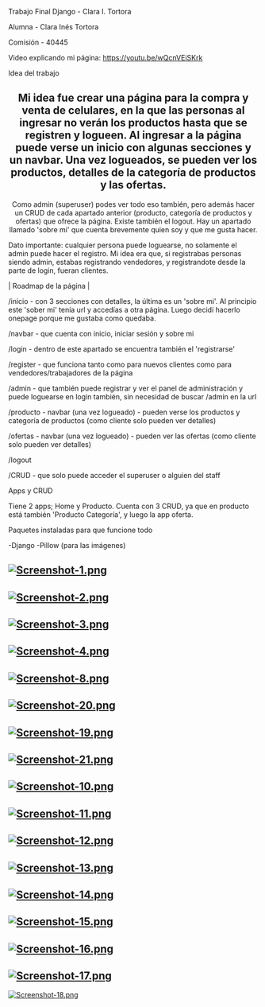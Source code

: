 Trabajo Final Django - Clara I. Tortora

Alumna - Clara Inés Tortora

Comisión - 40445

Video explicando mi página: https://youtu.be/wQcnVEiSKrk


Idea del trabajo

<div align="center">

## Mi idea fue crear una página para la compra y venta de celulares, en la que las personas al ingresar no verán los productos hasta que se registren y logueen. Al ingresar a la página puede verse un inicio con algunas secciones y un navbar. Una vez logueados, se pueden ver los productos, detalles de la categoría de productos y las ofertas. 
Como admin (superuser) podes ver todo eso también, pero además hacer un CRUD de cada apartado anterior (producto, categoría de productos y ofertas) que ofrece la página. Existe también el logout.
Hay un apartado llamado 'sobre mi' que cuenta brevemente quien soy y que me gusta hacer.
</div>
Dato importante: cualquier persona puede loguearse, no solamente el admin puede hacer el registro. Mi idea era que, si registrabas personas siendo admin, estabas registrando vendedores, y registrandote desde la parte de login, fueran clientes.


| Roadmap de la página |

/inicio - con 3 secciones con detalles, la última es un 'sobre mi'. Al principio este 'sober mi' tenía url y accedías a otra página. Luego decidí hacerlo onepage porque me gustaba como quedaba.

/navbar - que cuenta con inicio, iniciar sesión y sobre mi

/login - dentro de este apartado se encuentra también el 'registrarse'

/register - que funciona tanto como para nuevos clientes como para vendedores/trabajadores de la página

/admin - que también puede registrar y ver el panel de administración y puede loguearse en login también, sin necesidad de buscar /admin en la url

/producto - navbar (una vez logueado) - pueden verse los productos y categoría de productos (como cliente solo pueden ver detalles)

/ofertas - navbar (una vez logueado) - pueden ver las ofertas (como cliente solo pueden ver detalles)

/logout

/CRUD - que solo puede acceder el superuser o alguien del staff





Apps y CRUD

Tiene 2 apps; Home y Producto. Cuenta con 3 CRUD, ya que en producto está también 'Producto Categoría', y luego la app oferta.




Paquetes instaladas para que funcione todo

-Django
-Pillow (para las imágenes)


[![Screenshot-1.png](https://i.postimg.cc/k5n0JZ8m/Screenshot-1.png)](https://postimg.cc/18jCMvJC)
---
[![Screenshot-2.png](https://i.postimg.cc/fT1XhnGV/Screenshot-2.png)](https://postimg.cc/ykXWF5YK)
---
[![Screenshot-3.png](https://i.postimg.cc/6QXvyV5w/Screenshot-3.png)](https://postimg.cc/Hr6xNyyP)
---
[![Screenshot-4.png](https://i.postimg.cc/fybvSms2/Screenshot-4.png)](https://postimg.cc/hzHmHJfT)
---
[![Screenshot-8.png](https://i.postimg.cc/W1Vw0Bsq/Screenshot-8.png)](https://postimg.cc/nCdmJwjn)
---
[![Screenshot-20.png](https://i.postimg.cc/LsXCZcVB/Screenshot-20.png)](https://postimg.cc/rDBCBY3K)
---
[![Screenshot-19.png](https://i.postimg.cc/44z5n4gR/Screenshot-19.png)](https://postimg.cc/MXpRFSH9)
---
[![Screenshot-21.png](https://i.postimg.cc/cJwKTHTs/Screenshot-21.png)](https://postimg.cc/GB3hmbZN)
---
[![Screenshot-10.png](https://i.postimg.cc/KzQ8sgTy/Screenshot-10.png)](https://postimg.cc/tZZbsJDr)
---
[![Screenshot-11.png](https://i.postimg.cc/7Y5ZmhYp/Screenshot-11.png)](https://postimg.cc/RNzm0MtR)
---
[![Screenshot-12.png](https://i.postimg.cc/J0fVT1pL/Screenshot-12.png)](https://postimg.cc/zHFcv1mt)
---
[![Screenshot-13.png](https://i.postimg.cc/14h2GvzR/Screenshot-13.png)](https://postimg.cc/2LG0mFvg)
---
[![Screenshot-14.png](https://i.postimg.cc/DwBFhKZq/Screenshot-14.png)](https://postimg.cc/bZD40W1J)
---
[![Screenshot-15.png](https://i.postimg.cc/8C78VJxS/Screenshot-15.png)](https://postimg.cc/Z9zs8RT7)
---
[![Screenshot-16.png](https://i.postimg.cc/28rPSXgT/Screenshot-16.png)](https://postimg.cc/fkqHH5z0)
---
[![Screenshot-17.png](https://i.postimg.cc/N09nnhrG/Screenshot-17.png)](https://postimg.cc/KKbQKHNC)
---
[![Screenshot-18.png](https://i.postimg.cc/4yLbZdrD/Screenshot-18.png)](https://postimg.cc/64ZGf96c)


